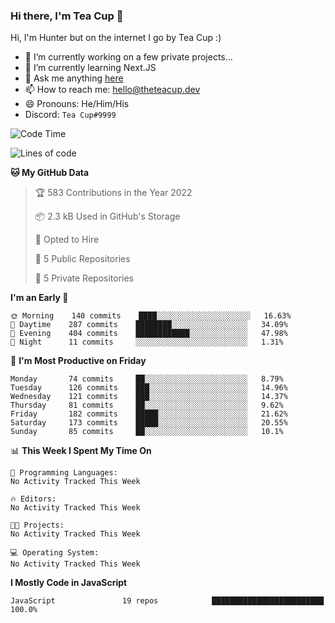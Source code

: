 ### Hi there, I'm Tea Cup 👋 

Hi, I'm Hunter but on the internet I go by Tea Cup :)

- 🔭 I’m currently working on a few private projects...
- 🌱 I’m currently learning Next.JS
- 💬 Ask me anything [here](https://github.com/TheTeaCup/TheTeaCup/issues)
- 📫 How to reach me: [hello@theteacup.dev](mailto:hello@theteacup.dev)
- 😄 Pronouns: He/Him/His
- Discord: `Tea Cup#9999`

<!--START_SECTION:waka-->
![Code Time](http://img.shields.io/badge/Code%20Time-0%20secs-blue)

![Lines of code](https://img.shields.io/badge/From%20Hello%20World%20I%27ve%20Written-70%20Thousand%20lines%20of%20code-blue)

**🐱 My GitHub Data** 

> 🏆 583 Contributions in the Year 2022
 > 
> 📦 2.3 kB Used in GitHub's Storage 
 > 
> 💼 Opted to Hire
 > 
> 📜 5 Public Repositories 
 > 
> 🔑 5 Private Repositories  
 > 
**I'm an Early 🐤** 

```text
🌞 Morning    140 commits    ████░░░░░░░░░░░░░░░░░░░░░   16.63% 
🌆 Daytime    287 commits    ████████░░░░░░░░░░░░░░░░░   34.09% 
🌃 Evening    404 commits    ████████████░░░░░░░░░░░░░   47.98% 
🌙 Night      11 commits     ░░░░░░░░░░░░░░░░░░░░░░░░░   1.31%

```
📅 **I'm Most Productive on Friday** 

```text
Monday       74 commits     ██░░░░░░░░░░░░░░░░░░░░░░░   8.79% 
Tuesday      126 commits    ███░░░░░░░░░░░░░░░░░░░░░░   14.96% 
Wednesday    121 commits    ███░░░░░░░░░░░░░░░░░░░░░░   14.37% 
Thursday     81 commits     ██░░░░░░░░░░░░░░░░░░░░░░░   9.62% 
Friday       182 commits    █████░░░░░░░░░░░░░░░░░░░░   21.62% 
Saturday     173 commits    █████░░░░░░░░░░░░░░░░░░░░   20.55% 
Sunday       85 commits     ██░░░░░░░░░░░░░░░░░░░░░░░   10.1%

```


📊 **This Week I Spent My Time On** 

```text
💬 Programming Languages: 
No Activity Tracked This Week

🔥 Editors: 
No Activity Tracked This Week

🐱‍💻 Projects: 
No Activity Tracked This Week

💻 Operating System: 
No Activity Tracked This Week

```

**I Mostly Code in JavaScript** 

```text
JavaScript               19 repos            █████████████████████████   100.0%

```



<!--END_SECTION:waka-->
